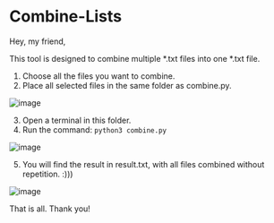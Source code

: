 # Combine-Lists

Hey, my friend,

This tool is designed to combine multiple *.txt files into one *.txt file.

1. Choose all the files you want to combine.
2. Place all selected files in the same folder as combine.py.

![image](https://github.com/fsn4k3/Combine-Lists/assets/70797855/889c3624-9644-4c6e-9efa-44eac084c84e)

3. Open a terminal in this folder.
4. Run the command: `python3 combine.py`

![image](https://github.com/fsn4k3/Combine-Lists/assets/70797855/d15c672e-0214-466b-a270-57e4cc9ac0ac)

5. You will find the result in result.txt, with all files combined without repetition. :)))

![image](https://github.com/fsn4k3/Combine-Lists/assets/70797855/ab363966-e5ce-40e6-b7c3-e55fb91d888a)


That is all. Thank you!
